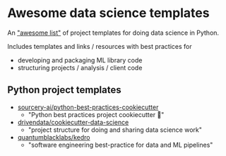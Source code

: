 # Awesome data science templates

An ["awesome list"](https://github.com/topics/awesome) of project templates for
doing data science in Python.

Includes templates and links / resources with best practices for

- developing and packaging ML library code
- structuring projects / analysis / client code

## Python project templates

- [sourcery-ai/python-best-practices-cookiecutter](https://github.com/sourcery-ai/python-best-practices-cookiecutter)
  - "Python best practices project cookiecutter 🍪"
- [drivendata/cookiecutter-data-science](https://github.com/drivendata/cookiecutter-data-science)
  - "project structure for doing and sharing data science work"
- [quantumblacklabs/kedro](https://github.com/quantumblacklabs/kedro)
  - "software engineering best-practice for data and ML pipelines"
